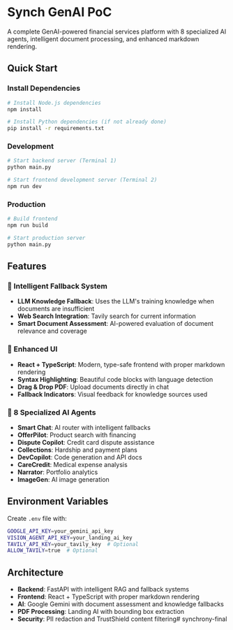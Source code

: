 # Synch GenAI PoC

A complete GenAI-powered financial services platform with 8 specialized AI agents, intelligent document processing, and enhanced markdown rendering.

## Quick Start

### Install Dependencies
```bash
# Install Node.js dependencies
npm install

# Install Python dependencies (if not already done)
pip install -r requirements.txt
```

### Development
```bash
# Start backend server (Terminal 1)
python main.py

# Start frontend development server (Terminal 2)
npm run dev
```

### Production
```bash
# Build frontend
npm run build

# Start production server
python main.py
```

## Features

### 🧠 Intelligent Fallback System
- **LLM Knowledge Fallback**: Uses the LLM's training knowledge when documents are insufficient
- **Web Search Integration**: Tavily search for current information
- **Smart Document Assessment**: AI-powered evaluation of document relevance and coverage

### 🎨 Enhanced UI
- **React + TypeScript**: Modern, type-safe frontend with proper markdown rendering
- **Syntax Highlighting**: Beautiful code blocks with language detection
- **Drag & Drop PDF**: Upload documents directly in chat
- **Fallback Indicators**: Visual feedback for knowledge sources used

### 🤖 8 Specialized AI Agents
- **Smart Chat**: AI router with intelligent fallbacks
- **OfferPilot**: Product search with financing
- **Dispute Copilot**: Credit card dispute assistance
- **Collections**: Hardship and payment plans
- **DevCopilot**: Code generation and API docs
- **CareCredit**: Medical expense analysis
- **Narrator**: Portfolio analytics
- **ImageGen**: AI image generation

## Environment Variables

Create `.env` file with:
```bash
GOOGLE_API_KEY=your_gemini_api_key
VISION_AGENT_API_KEY=your_landing_ai_key
TAVILY_API_KEY=your_tavily_key  # Optional
ALLOW_TAVILY=true  # Optional
```

## Architecture

- **Backend**: FastAPI with intelligent RAG and fallback systems
- **Frontend**: React + TypeScript with proper markdown rendering
- **AI**: Google Gemini with document assessment and knowledge fallbacks
- **PDF Processing**: Landing AI with bounding box extraction
- **Security**: PII redaction and TrustShield content filtering# synchrony-final
